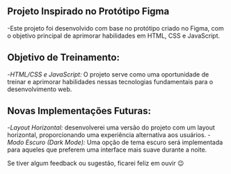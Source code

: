 ## Projeto Inspirado no Protótipo Figma
-Este projeto foi desenvolvido com base no protótipo criado no Figma, com o objetivo principal de aprimorar habilidades em HTML, CSS e JavaScript.

## Objetivo de Treinamento:
-*HTML/CSS e JavaScript:* O projeto serve como uma oportunidade de treinar e aprimorar habilidades nessas tecnologias fundamentais para o desenvolvimento web.

## Novas Implementações Futuras:
-*Layout Horizontal:* desenvolverei uma versão do projeto com um layout horizontal, proporcionando uma experiência alternativa aos usuários.
-*Modo Escuro (Dark Mode):* Uma opção de tema escuro será implementada para aqueles que preferem uma interface mais suave durante a noite.

Se tiver algum feedback ou sugestão, ficarei feliz em ouvir 😉
